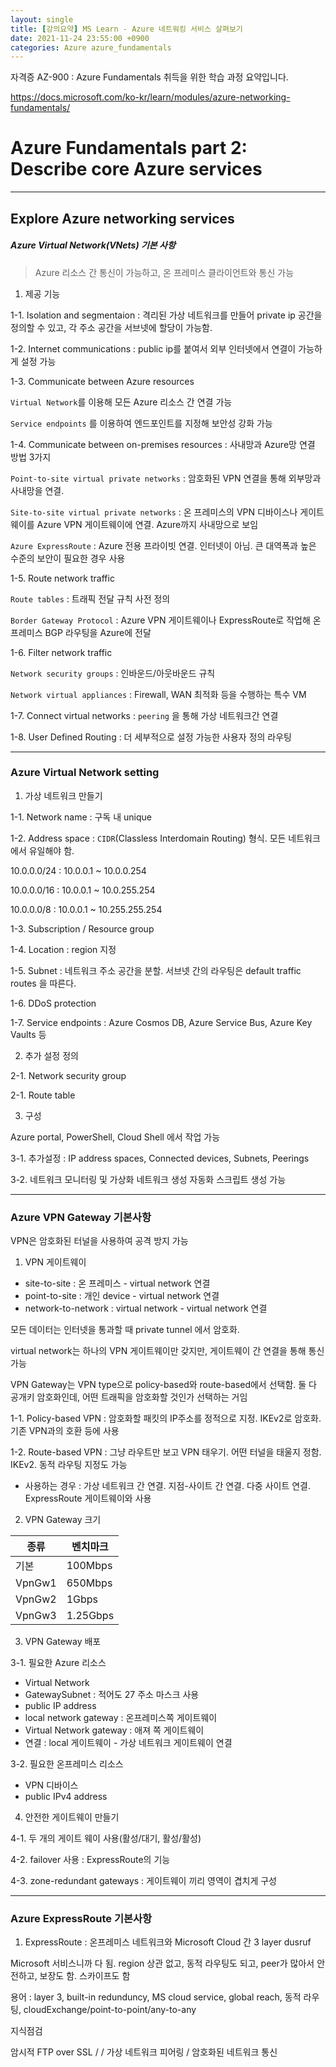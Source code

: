 ```yaml
---
layout: single
title: [강의요약] MS Learn - Azure 네트워킹 서비스 살펴보기
date: 2021-11-24 23:55:00 +0900
categories: Azure azure_fundamentals
---
```


자격증 AZ-900 : Azure Fundamentals 취득을 위한 학습 과정 요약입니다.

https://docs.microsoft.com/ko-kr/learn/modules/azure-networking-fundamentals/

# Azure Fundamentals part 2: Describe core Azure services

---

## Explore Azure networking services

##### Azure Virtual Network(VNets) 기본 사항

> Azure 리소스 간 통신이 가능하고, 온 프레미스 클라이언트와 통신 가능

1. 제공 기능

1-1. Isolation and segmentaion : 격리된 가상 네트워크를 만들어 private ip 공간을 정의할 수 있고, 각 주소 공간을 서브넷에 할당이 가능함.

1-2. Internet communications : public ip를 붙여서 외부 인터넷에서 연결이 가능하게 설정 가능

1-3. Communicate between Azure resources

`Virtual Network`를 이용해 모든 Azure 리소스 간 연결 가능

`Service endpoints` 를 이용하여 엔드포인트를 지정해 보안성 강화 가능

1-4. Communicate between on-premises resources : 사내망과 Azure망 연결 방법 3가지

`Point-to-site virtual private networks` : 암호화된 VPN 연결을 통해 외부망과 사내망을 연결. 

`Site-to-site virtual private networks` : 온 프레미스의 VPN 디바이스나 게이트웨이를 Azure VPN 게이트웨이에 연결. Azure까지 사내망으로 보임

`Azure ExpressRoute` : Azure 전용 프라이빗 연결. 인터넷이 아님. 큰 대역폭과 높은 수준의 보안이 필요한 경우 사용

1-5. Route network traffic

`Route tables` : 트래픽 전달 규칙 사전 정의

`Border Gateway Protocol` : Azure VPN 게이트웨이나 ExpressRoute로 작업해 온 프레미스 BGP 라우팅을 Azure에 전달

1-6. Filter network traffic

`Network security groups` : 인바운드/아웃바운드 규칙

`Network virtual appliances` : Firewall, WAN 최적화 등을 수행하는 특수 VM

1-7. Connect virtual networks : `peering` 을 통해 가상 네트워크간 연결

1-8. User Defined Routing : 더 세부적으로 설정 가능한 사용자 정의 라우팅

---

### Azure Virtual Network setting

1. 가상 네트워크 만들기

1-1. Network name : 구독 내 unique

1-2. Address space : `CIDR`(Classless Interdomain Routing) 형식. 모든 네트워크에서 유일해야 함.

10.0.0.0/24 : 10.0.0.1 ~ 10.0.0.254

10.0.0.0/16 : 10.0.0.1 ~ 10.0.255.254

10.0.0.0/8 : 10.0.0.1 ~ 10.255.255.254

1-3. Subscription / Resource group

1-4. Location : region 지정

1-5. Subnet : 네트워크 주소 공간을 분할. 서브넷 간의 라우팅은 default traffic routes 을 따른다. 

1-6. DDoS protection

1-7. Service endpoints : Azure Cosmos DB, Azure  Service Bus, Azure Key Vaults 등

2. 추가 설정 정의

2-1. Network security group

2-1. Route table

3. 구성

Azure portal, PowerShell, Cloud Shell 에서 작업 가능

3-1. 추가설정 : IP address spaces, Connected devices, Subnets, Peerings

3-2. 네트워크 모니터링 및 가상화 네트워크 생성 자동화 스크립트 생성 가능

---

### Azure VPN Gateway 기본사항

VPN은 암호화된 터널을 사용하여 공격 방지 가능

1. VPN 게이트웨이

- site-to-site : 온 프레미스 - virtual network 연결
- point-to-site : 개인 device - virtual network 연결
- network-to-network : virtual network - virtual network 연결

모든 데이터는 인터넷을 통과할 때 private tunnel 에서 암호화.

virtual network는 하나의 VPN 게이트웨이만 갖지만, 게이트웨이 간 연결을 통해 통신 가능

VPN Gateway는 VPN type으로 policy-based와 route-based에서 선택함. 둘 다 공개키 암호화인데, 어떤 트래픽을 암호화할 것인가 선택하는 거임

1-1. Policy-based VPN : 암호화할 패킷의 IP주소를 정적으로 지정. IKEv2로 암호화. 기존 VPN과의 호환 등에 사용

1-2. Route-based VPN : 그냥 라우트만 보고 VPN 태우기. 어떤 터널을 태울지 정함. IKEv2. 동적 라우팅 지정도 가능

- 사용하는 경우 : 가상 네트워크 간 연결. 지점-사이트 간 연결. 다중 사이트 연결. ExpressRoute 게이트웨이와 사용

2. VPN Gateway 크기

| 종류   | 벤치마크 |
| ------ | -------- |
| 기본   | 100Mbps  |
| VpnGw1 | 650Mbps  |
| VpnGw2 | 1Gbps    |
| VpnGw3 | 1.25Gbps |

3. VPN Gateway 배포

3-1. 필요한 Azure 리소스

- Virtual Network
- GatewaySubnet : 적어도 27 주소 마스크 사용
- public IP address
- local network gateway : 온프레미스쪽 게이트웨이
- Virtual Network gateway : 애져 쪽 게이트웨이
- 연결 : local 게이트웨이 - 가상 네트워크 게이트웨이 연결

3-2. 필요한 온프레미스 리소스

- VPN 디바이스
- public IPv4 address

4. 안전한 게이트웨이 만들기

4-1. 두 개의 게이트 웨이 사용(활성/대기, 활성/활성)

4-2. failover 사용 : ExpressRoute의 기능

4-3. zone-redundant gateways : 게이트웨이 끼리 영역이 겹치게 구성

---

### Azure ExpressRoute 기본사항

1. ExpressRoute : 온프레미스 네트워크와 Microsoft Cloud 간 3 layer dusruf

Microsoft 서비스니까 다 됨. region 상관 없고, 동적 라우팅도 되고, peer가 많아서 안전하고, 보장도 함. 스카이프도 함

용어 : layer 3, built-in redunduncy, MS cloud service, global reach, 동적 라우팅, cloudExchange/point-to-point/any-to-any



지식점검

암시적 FTP over SSL /  / 가상 네트워크 피어링 / 암호화된 네트워크 통신